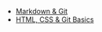 - [Markdown & Git](https://atm0s.github.io/rsschool-cv/cv)
- [HTML, CSS & Git Basics](https://atm0s.github.io/rsschool-cv/)